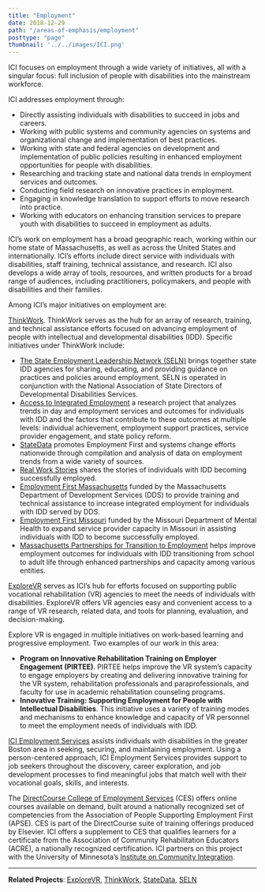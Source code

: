 ```yaml
---
title: "Employment"
date: 2018-12-29
path: "/areas-of-emphasis/employment"
posttype: "page"
thumbnail: '../../images/ICI.png'
---
```


ICI focuses on employment through a wide variety of initiatives, all with a singular focus: full inclusion of people with disabilities into the mainstream workforce.

ICI addresses employment through:

*   Directly assisting individuals with disabilities to succeed in jobs and careers.
*   Working with public systems and community agencies on systems and organizational change and implementation of best practices.
*   Working with state and federal agencies on development and implementation of public policies resulting in enhanced employment opportunities for people with disabilities.  
*   Researching and tracking state and national data trends in employment services and outcomes.
*   Conducting field research on innovative practices in employment.
*   Engaging in knowledge translation to support efforts to move research into practice.
*   Working with educators on enhancing transition services to prepare youth with disabilities to succeed in employment as adults.

ICI’s work on employment has a broad geographic reach, working within our home state of Massachusetts, as well as across the United States and internationally. ICI’s efforts include direct service with individuals with disabilities, staff training, technical assistance, and research. ICI also develops a wide array of tools, resources, and written products for a broad range of audiences, including practitioners, policymakers, and people with disabilities and their families.

Among ICI’s major initiatives on employment are:

[ThinkWork](https://www.thinkwork.org/). ThinkWork serves as the hub for an array of research, training, and technical assistance efforts focused on advancing employment of people with intellectual and developmental disabilities (IDD). Specific initiatives under ThinkWork include:


*   [The State Employment Leadership Network (SELN)](http://www.selnhub.org/home) brings together state IDD agencies for sharing, educating, and providing guidance on practices and policies around employment. SELN is operated in conjunction with the National Association of State Directors of Developmental Disabilities Services.
*   [Access to Integrated Employment](https://www.thinkwork.org/aie) a research project that analyzes trends in day and employment services and outcomes for individuals with IDD and the factors that contribute to these outcomes at multiple levels: individual achievement, employment support practices, service provider engagement, and state policy reform.
*   [StateData](https://www.statedata.info/) promotes Employment First and systems change efforts nationwide through compilation and analysis of data on employment trends from a wide variety of sources.
*   [Real Work Stories](https://www.thinkwork.org/project/real-work-stories) shares the stories of individuals with IDD becoming successfully employed.
*   [Employment First Massachusetts](https://employmentfirstma.org/) funded by the Massachusetts Department of Development Services (DDS) to provide training and technical assistance to increase integrated employment for individuals with IDD served by DDS.
*   [Employment First Missouri](https://employmentfirstmo.org/) funded by the Missouri Department of Mental Health to expand service provider capacity in Missouri in assisting individuals with IDD to become successfully employed.
*   [Massachusetts Partnerships for Transition to Employment](https://employmentfirstma.org/mpte/) helps improve employment outcomes for individuals with IDD transitioning from school to adult life through enhanced partnerships and capacity among various entities.

[ExploreVR](https://www.explorevr.org/) serves as ICI’s hub for efforts focused on supporting public vocational rehabilitation (VR) agencies to meet the needs of individuals with disabilities. ExploreVR offers VR agencies easy and convenient access to a range of VR research, related data, and tools for planning, evaluation, and decision-making.

Explore VR is engaged in multiple initiatives on work-based learning and progressive employment. Two examples of our work in this area:

*   **Program on Innovative Rehabilitation Training on Employer Engagement (PIRTEE)**. PIRTEE helps improve the VR system’s capacity to engage employers by creating and delivering innovative training for the VR system, rehabilitation professionals and paraprofessionals, and faculty for use in academic rehabilitation counseling programs.
*   **Innovative Training: Supporting Employment for People with Intellectual Disabilities**. This initiative uses a variety of training modes and mechanisms to enhance knowledge and capacity of VR personnel to meet the employment needs of individuals with IDD.

[ICI Employment Services](https://www.communityinclusion.org/employmentservices/) assists individuals with disabilities in the greater Boston area in seeking, securing, and maintaining employment. Using a person-centered approach, ICI Employment Services provides support to job seekers throughout the discovery, career exploration, and job development processes to find meaningful jobs that match well with their vocational goals, skills, and interests.

The [DirectCourse College of Employment Services](https://www.directcourseonline.com/employment-services/) (CES) offers online courses available on demand, built around a nationally recognized set of competencies from the Association of People Supporting Employment First (APSE). CES is part of the DirectCourse suite of training offerings produced by Elsevier. ICI offers a supplement to CES that qualifies learners for a certificate from the Association of Community Rehabilitation Educators (ACRE), a nationally recognized certification. ICI partners on this project with the University of Minnesota’s [Institute on Community Integration](https://ici.umn.edu/).

- - -

**Related Projects**: [ExploreVR](/projects/explorevr), [ThinkWork](/projects/thinkwork), [StateData](/projects/statedata), [SELN](/projects/seln)
